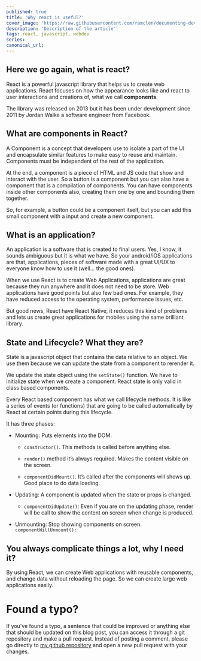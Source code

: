 ```yaml
---
published: true
title: 'Why react is useful?'
cover_image: 'https://raw.githubusercontent.com/ramclen/documenting-dev/master/blog-posts/understanding-react/assets/react-logo.jpeg'
description: 'Description of the article'
tags: react, javascript, webdev
series:
canonical_url:
---
```


## Here we go again, what is react?

React is a powerful javascript library that helps us to create web applications. React focuses on how the appearance looks like and react to user interactions and creations of, what we call **components**.

The library was released on 2013 but it has been under development since 2011 by Jordan Walke a software engineer from Facebook.

## What are components in React?

A Component is a concept that developers use to isolate a part of the UI and encapsulate similar features to make easy to reuse and maintain. Components must be independent of the rest of the application.

At the end, a component is a piece of HTML and JS code that show and interact with the user. So a button is a component but you can also have a component that is a compilation of components. You can have components inside other components also, creating them one by one and bounding them together.

So, for example, a button could be a component itself, but you can add this small component with a input and create a new component.

## What is an application?

An application is a software that is created to final users. Yes, I know, it sounds ambiguous but it is what we have. So your android/iOS applications are that, applications, pieces of software made with a great UI/UX to everyone know how to use it (well... the good ones).

When we use React is to create Web Applications, applications are great because they run anywhere and it does not need to be store. Web applications have good points but also few bad ones. For example, they have reduced access to the operating system, performance issues, etc.

But good news, React have React Native, it reduces this kind of problems and lets us create great applications for mobiles using the same brilliant library.

## State and Lifecycle? What they are?

State is a javascript object that contains the data relative to an object. We use them because we can update the state from a component to rerender it.

We update the state object using the `setState()` function. We have to initialize state when we create a component. React state is only valid in class based components.

Every React based component has what we call lifecycle methods. It is like a series of events (or functions) that are going to be called automatically by React at certain points during this lifecycle.

It has three phases:

- Mounting: Puts elements into the DOM.

  - `constructor()`. This methods is called before anything else.

  - `render()` method it’s always required. Makes the content visible on the screen.

  - `componentDidMount()`. It’s called after the components will shows up. Good place to do data loading.

- Updating: A component is updated when the state or props is changed.

  - `componentDidUpdate()`: Even if you are on the updating phase, render will be call to show the content on screen when change is produced.

- Unmounting: Stop showing components on screen.
  `componentWillUnmount():`

## You always complicate things a lot, why I need it?

By using React, we can create Web applications with reusable components, and change data without reloading the page. So we can create large web applications easily.

# Found a typo?

If you've found a typo, a sentence that could be improved or anything else that should be updated on this blog post, you can access it through a git repository and make a pull request. Instead of posting a comment, please go directly to [my github repository](https://github.com/ramclen/documenting-dev) and open a new pull request with your changes.
